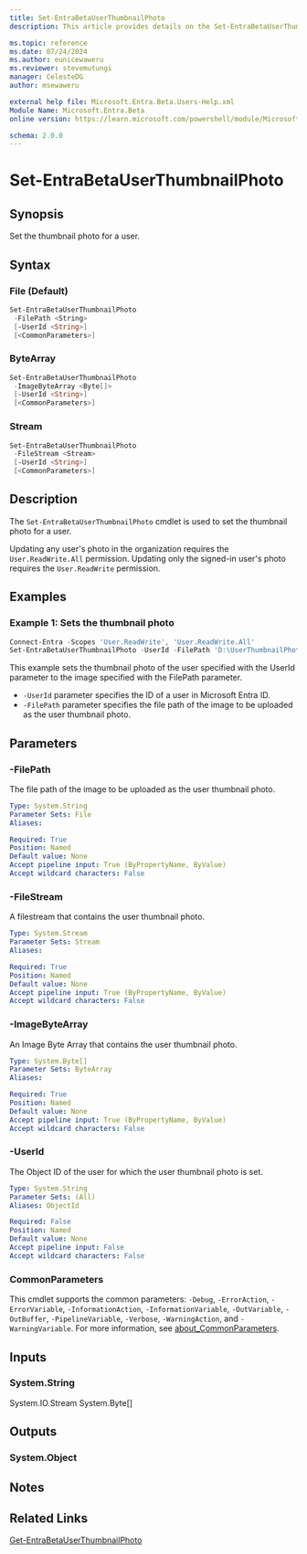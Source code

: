 ```yaml
---
title: Set-EntraBetaUserThumbnailPhoto
description: This article provides details on the Set-EntraBetaUserThumbnailPhoto command.

ms.topic: reference
ms.date: 07/24/2024
ms.author: eunicewaweru
ms.reviewer: stevemutungi
manager: CelesteDG
author: msewaweru

external help file: Microsoft.Entra.Beta.Users-Help.xml
Module Name: Microsoft.Entra.Beta
online version: https://learn.microsoft.com/powershell/module/Microsoft.Entra.Beta/Set-EntraBetaUserThumbnailPhoto

schema: 2.0.0
---
```


# Set-EntraBetaUserThumbnailPhoto

## Synopsis

Set the thumbnail photo for a user.

## Syntax

### File (Default)

```powershell
Set-EntraBetaUserThumbnailPhoto
 -FilePath <String>
 [-UserId <String>]
 [<CommonParameters>]
```

### ByteArray

```powershell
Set-EntraBetaUserThumbnailPhoto
 -ImageByteArray <Byte[]>
 [-UserId <String>]
 [<CommonParameters>]
```

### Stream

```powershell
Set-EntraBetaUserThumbnailPhoto
 -FileStream <Stream>
 [-UserId <String>]
 [<CommonParameters>]
```

## Description

The `Set-EntraBetaUserThumbnailPhoto` cmdlet is used to set the thumbnail photo for a user.

Updating any user's photo in the organization requires the `User.ReadWrite.All` permission. Updating only the signed-in user's photo requires the `User.ReadWrite` permission.

## Examples

### Example 1: Sets the thumbnail photo

```powershell
Connect-Entra -Scopes 'User.ReadWrite', 'User.ReadWrite.All'
Set-EntraBetaUserThumbnailPhoto -UserId -FilePath 'D:\UserThumbnailPhoto.jpg'
```

This example sets the thumbnail photo of the user specified with the UserId parameter to the image specified with the FilePath parameter.

- `-UserId` parameter specifies the ID of a user in Microsoft Entra ID.
- `-FilePath` parameter specifies the file path of the image to be uploaded as the user thumbnail photo.

## Parameters

### -FilePath

The file path of the image to be uploaded as the user thumbnail photo.

```yaml
Type: System.String
Parameter Sets: File
Aliases:

Required: True
Position: Named
Default value: None
Accept pipeline input: True (ByPropertyName, ByValue)
Accept wildcard characters: False
```

### -FileStream

A filestream that contains the user thumbnail photo.

```yaml
Type: System.Stream
Parameter Sets: Stream
Aliases:

Required: True
Position: Named
Default value: None
Accept pipeline input: True (ByPropertyName, ByValue)
Accept wildcard characters: False
```

### -ImageByteArray

An Image Byte Array that contains the user thumbnail photo.

```yaml
Type: System.Byte[]
Parameter Sets: ByteArray
Aliases:

Required: True
Position: Named
Default value: None
Accept pipeline input: True (ByPropertyName, ByValue)
Accept wildcard characters: False
```

### -UserId

The Object ID of the user for which the user thumbnail photo is set.

```yaml
Type: System.String
Parameter Sets: (All)
Aliases: ObjectId

Required: False
Position: Named
Default value: None
Accept pipeline input: False
Accept wildcard characters: False
```

### CommonParameters

This cmdlet supports the common parameters: `-Debug`, `-ErrorAction`, `-ErrorVariable`, `-InformationAction`, `-InformationVariable`, `-OutVariable`, `-OutBuffer`, `-PipelineVariable`, `-Verbose`, `-WarningAction`, and `-WarningVariable`. For more information, see [about_CommonParameters](https://go.microsoft.com/fwlink/?LinkID=113216).

## Inputs

### System.String

System.IO.Stream System.Byte\[\]

## Outputs

### System.Object

## Notes

## Related Links

[Get-EntraBetaUserThumbnailPhoto](Get-EntraBetaUserThumbnailPhoto.md)
